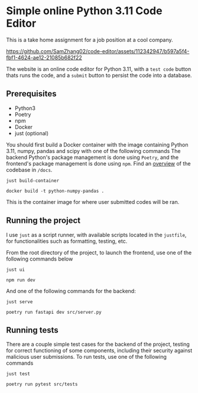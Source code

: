 # Simple online Python 3.11 Code Editor

This is a take home assignment for a job position at a cool company.

https://github.com/SamZhang02/code-editor/assets/112342947/b597a5f4-fbf1-4624-ae12-21085b682f22

The website is an online code editor for Python 3.11, with a `test code` button
thats runs the code, and a `submit` button to persist the code into a database.

## Prerequisites

- Python3
- Poetry
- npm
- Docker
- just (optional)

You should first build a Docker container with the image containing Python 3.11,
numpy, pandas and scipy with one of the following commands
The backend Python's package management is done using `Poetry`, and the frontend's package management is done using `npm`. Find an [overview](https://github.com/SamZhang02/code-editor/blob/main/docs/OVERVIEW.md) of the codebase in `/docs`.

```shell
just build-container
```

```shell
docker build -t python-numpy-pandas .
```

This is the container image for where user submitted codes will be ran.

## Running the project

I use `just` as a script runner, with available scripts located in the
`justfile`, for functionalities such as formatting, testing, etc.

From the root directory of the project, to launch the frontend, use one of the
following commands below

```shell
just ui
```

```shell
npm run dev
```

And one of the following commands for the backend:

```shell
just serve
```

```shell
poetry run fastapi dev src/server.py
```

## Running tests

There are a couple simple test cases for the backend of the project, testing for
correct functioning of some components, including their security against
malicious user submissions. To run tests, use one of the following commands

```shell
just test
```

```shell
poetry run pytest src/tests
```
